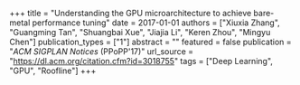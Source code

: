 +++
title = "Understanding the GPU microarchitecture to achieve bare-metal performance tuning"
date = 2017-01-01
authors = ["Xiuxia Zhang", "Guangming Tan", "Shuangbai Xue", "Jiajia Li", "Keren Zhou", "Mingyu Chen"]
publication_types = ["1"]
abstract = ""
featured = false
publication = "*ACM SIGPLAN Notices* (PPoPP'17)"
url_source = "https://dl.acm.org/citation.cfm?id=3018755"
tags = ["Deep Learning", "GPU", "Roofline"]
+++

